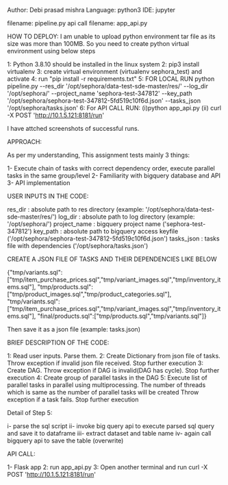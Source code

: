 Author: Debi prasad mishra
Language: python3
IDE: jupyter

filename: pipeline.py
api call filename: app_api.py

HOW TO DEPLOY:
I am unable to upload python environment tar file as its size was more than 100MB. So you need to create python virtual environment using below steps

1: Python 3.8.10 should be installed in the linux system
2: pip3 install virtualenv
3: create virtual environment (virtualenv sephora_test) and activate 
4: run "pip install -r requirements.txt"
5: FOR LOCAL RUN  python pipeline.py --res_dir '/opt/sephora/data-test-sde-master/res/' --log_dir '/opt/sephora/' --project_name 'sephora-test-347812' --key_path '/opt/sephora/sephora-test-347812-5fd519c10f6d.json' --tasks_json '/opt/sephora/tasks.json'
6: For API CALL RUN: (i)python app_api.py (ii) curl -X POST 'http://10.1.5.121:8181/run'

I have attched screenshots of successful runs. 

APPROACH:

As per my understanding, This assignment tests mainly 3 things:

1- Execute chain of tasks with correct dependency order, execute parallel tasks in the same group/level
2- Familiarity with bigquery database and API
3- API implementation

USER INPUTS IN THE CODE:

res_dir : absolute path to res directory (example: '/opt/sephora/data-test-sde-master/res/')
log_dir : absolute path to log directory (example: '/opt/sephora/')
project_name : bigquery project name ('sephora-test-347812')
key_path : absolute path to bigquery access keyfile ('/opt/sephora/sephora-test-347812-5fd519c10f6d.json')
tasks_json : tasks file with dependencies ('/opt/sephora/tasks.json')

CREATE A JSON FILE OF TASKS AND THEIR DEPENDENCIES LIKE BELOW

{"tmp/variants.sql": ["tmp/item_purchase_prices.sql","tmp/variant_images.sql","tmp/inventory_items.sql"],
    "tmp/products.sql":["tmp/product_images.sql","tmp/product_categories.sql"],
    "tmp/variants.sql":["tmp/item_purchase_prices.sql","tmp/variant_images.sql","tmp/inventory_items.sql"],
    "final/products.sql":["tmp/products.sql","tmp/variants.sql"]}

Then save it as a json file (example: tasks.json)	

BRIEF DESCRIPTION OF THE CODE:

1: Read user inputs. Parse them.
2: Create Dictionary from json file of tasks. Throw exception if invalid json file received. Stop further execution
3: Create DAG. Throw exception if DAG is invalid(DAG has cycle). Stop further execution 
4: Create group of parallel tasks in the DAG
5: Execute list of parallel tasks in parallel using multiprocessing. The number of threads which is same as the number of parallel tasks will be created
   Throw exception if a task fails. Stop further execution

Detail of Step 5:

i- parse the sql script
ii- invoke big query api to execute parsed sql query and save it to dataframe
iii- extract dataset and table name
iv- again call bigquery api to save the table (overwrite)
 
API CALL:

1- Flask app 
2: run app_api.py
3: Open another terminal and run curl -X POST 'http://10.1.5.121:8181/run'

